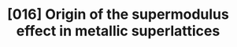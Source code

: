 ---
title: "[016] Origin of the supermodulus effect in metallic superlattices"
collection: publications
permalink: /publication/016
citation: 'D. Wolf and J. F. Lutsko, &quot;Origin of the supermodulus effect in metallic superlattices&quot;, <i>J. App. Phys.</i>, <strong>66</strong>, 1961 (1989)'
---